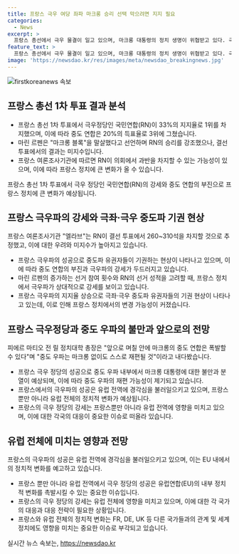 ```yaml
---
title: 프랑스 극우 여당 좌파 마크롱 승리 선택 막으려면 지지 필요
categories:
  - News
excerpt: >
  프랑스 총선에서 극우 물결이 일고 있으며, 마크롱 대통령의 정치 생명이 위협받고 있다. 극우정당인 국민연합이 1위를 차지하며 마크롱 대통령의 중도 연합을 압박하고 있다. 극우의 득세로 인해 중도파 유권자들은 기권하는 경우가 많아졌으며, 마티오 전 릴 정치대학 총장은 마크롱의 중도 연합이 폭발할 수도 있다고 경고했다. 프랑스 뿐만 아니라 유럽 전역에서 극우 정당의 득세가 우려되며, 이는 프랑스와 유럽, 우크라이나에 부정적인 영향을 줄 것으로 우려된다. 
feature_text: >
  프랑스 총선에서 극우 물결이 일고 있으며, 마크롱 대통령의 정치 생명이 위협받고 있다. 극우정당인 국민연합이 1위를 차지하며 마크롱 대통령의 중도 연합을 압박하고 있다. 극우의 득세로 인해 중도파 유권자들은 기권하는 경우가 많아졌으며, 마티오 전 릴 정치대학 총장은 마크롱의 중도 연합이 폭발할 수도 있다고 경고했다. 프랑스 뿐만 아니라 유럽 전역에서 극우 정당의 득세가 우려되며, 이는 프랑스와 유럽, 우크라이나에 부정적인 영향을 줄 것으로 우려된다. 
image: 'https://newsdao.kr/res/images/meta/newsdao_breakingnews.jpg'
---
```


<p><img src="https://newsdao.kr/res/images/meta/newsdao_breakingnews.jpg" alt="firstkoreanews 속보" /></p>

<h2 data-ke-size="size26">프랑스 총선 1차 투표 결과 분석</h2>

<ul>
  <li>프랑스 총선 1차 투표에서 극우정당인 국민연합(RN)이 33%의 지지율로 1위를 차지했으며, 이에 따라 중도 연합은 20%의 득표율로 3위에 그쳤습니다.</li>
  <li>마린 르펜은 "마크롱 블록"을 말살했다고 선언하며 RN의 승리를 강조했으나, 결선 투표에서의 결과는 미지수입니다.</li>
  <li>프랑스 여론조사기관에 따르면 RN이 의회에서 과반을 차지할 수 있는 가능성이 있으며, 이에 따라 프랑스 정치에 큰 변화가 올 수 있습니다.</li>
</ul>

<p data-ke-size="size16">프랑스 총선 1차 투표에서 극우 정당인 국민연합(RN)의 강세와 중도 연합의 부진으로 프랑스 정치에 큰 변화가 예상됩니다.</p>

<h2 data-ke-size="size26">프랑스 극우파의 강세와 극좌·극우 중도파 기권 현상</h2>

<p data-ke-size="size16">프랑스 여론조사기관 "엘라브"는 RN이 결선 투표에서 260~310석을 차지할 것으로 추정했고, 이에 대한 우려와 미지수가 높아지고 있습니다.</p>

<ul>
  <li>프랑스 극우파의 성공으로 중도파 유권자들이 기권하는 현상이 나타나고 있으며, 이에 따라 중도 연합의 부진과 극우파의 강세가 두드러지고 있습니다.</li>
  <li>마린 르펜의 증가하는 선거 참여 횟수와 RN의 선거 성적을 고려할 때, 프랑스 정치에서 극우파가 상대적으로 강세를 보이고 있습니다.</li>
  <li>프랑스 극우파의 지지율 상승으로 극좌·극우 중도파 유권자들의 기권 현상이 나타나고 있는데, 이로 인해 프랑스 정치에서의 변경 가능성이 커졌습니다.</li>
</ul>

<h2 data-ke-size="size26">프랑스 극우정당과 중도 우파의 불만과 앞으로의 전망</h2>

<p data-ke-size="size16">피에르 마티오 전 릴 정치대학 총장은 "앞으로 며칠 안에 마크롱의 중도 연합은 폭발할 수 있다"며 "중도 우파는 마크롱 없이도 스스로 재편될 것"이라고 내다봤습니다.</p>

<ul>
  <li>프랑스 극우 정당의 성공으로 중도 우파 내부에서 마크롱 대통령에 대한 불만과 분열이 예상되며, 이에 따라 중도 우파의 재편 가능성이 제기되고 있습니다.</li>
  <li>프랑스에서의 극우파의 성공은 유럽 전역에 경각심을 불러일으키고 있으며, 프랑스뿐만 아니라 유럽 전체의 정치적 변화가 예상됩니다.</li>
  <li>프랑스의 극우 정당의 강세는 프랑스뿐만 아니라 유럽 전역에 영향을 미치고 있으며, 이에 대한 각국의 대응이 중요한 이슈로 떠올라 있습니다.</li>
</ul>

<h2 data-ke-size="size26">유럽 전체에 미치는 영향과 전망</h2>

<p data-ke-size="size16">프랑스의 극우파의 성공은 유럽 전역에 경각심을 불러일으키고 있으며, 이는 EU 내에서의 정치적 변화를 예고하고 있습니다.</p>

<ul>
  <li>프랑스 뿐만 아니라 유럽 전역에서 극우 정당의 성공은 유럽연합(EU)의 내부 정치적 변화를 촉발시킬 수 있는 중요한 이슈입니다.</li>
  <li>프랑스의 극우 정당의 강세는 유럽 전체에 영향을 미치고 있으며, 이에 대한 각 국가의 대응과 대응 전략이 필요한 상황입니다.</li>
  <li>프랑스와 유럽 전체의 정치적 변화는 FR, DE, UK 등 다른 국가들과의 관계 및 세계 정치에도 영향을 미치는 중요한 이슈로 부각되고 있습니다.</li>
</ul>
실시간 뉴스 속보는, <a href="https://newsdao.kr" rel="dofollow">https://newsdao.kr</a>



